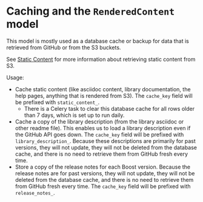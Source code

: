 # Caching and the `RenderedContent` model

This model is mostly used as a database cache or backup for data that is retrieved from GitHub or from the S3 buckets.

See [Static Content](./static_content.md) for more information about retrieving static content from S3.

Usage:

- Cache static content (like asciidoc content, library documentation, the help pages, anything that is rendered from S3). The `cache_key` field will be prefixed with `static_content_`.
  - There is a Celery task to clear this database cache for all rows older than 7 days, which is set up to run daily.
- Cache a copy of the library description (from the library asciidoc or other readme file). This enables us to load a library description even if the GitHub API goes down. The `cache_key` field will be prefixed with `library_description_`. Because these descriptions are primarily for past versions, they will not update, they will not be deleted from the database cache, and there is no need to retrieve them from GitHub fresh every time.
- Store a copy of the release notes for each Boost version. Because the release notes are for past versions, they will not update, they will not be deleted from the database cache, and there is no need to retrieve them from GitHub fresh every time. The `cache_key` field will be prefixed with `release_notes_`.
